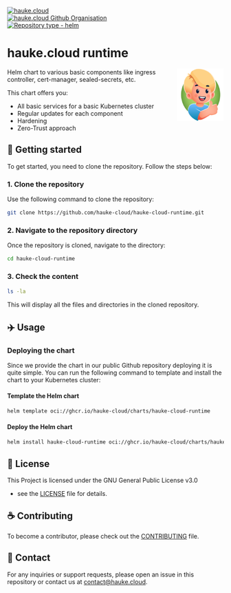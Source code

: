 

<a href="https://hauke.cloud" target="_blank"><img src="https://img.shields.io/badge/home-hauke.cloud-brightgreen" alt="hauke.cloud" style="display: block;" /></a>
<a href="https://github.com/hauke-cloud" target="_blank"><img src="https://img.shields.io/badge/github-hauke.cloud-blue" alt="hauke.cloud Github Organisation" style="display: block;" /></a>
<a href="https://github.com/hauke-cloud/readme-management" target="_blank"><img src="https://img.shields.io/badge/template-helm-orange" alt="Repository type - helm" style="display: block;" /></a>


# hauke.cloud runtime


<img src="https://raw.githubusercontent.com/hauke-cloud/.github/main/resources/img/organisation-logo-small.png" alt="hauke.cloud logo" width="109" height="123" align="right">


Helm chart to various basic components like ingress controller, cert-manager, sealed-secrets, etc.

This chart offers you:
- All basic services for a basic Kubernetes cluster
- Regular updates for each component
- Hardening
- Zero-Trust approach





## 🚀 Getting started
To get started, you need to clone the repository. Follow the steps below:

### 1. Clone the repository

Use the following command to clone the repository:

```bash
git clone https://github.com/hauke-cloud/hauke-cloud-runtime.git
```

### 2. Navigate to the repository directory

Once the repository is cloned, navigate to the directory:

```bash
cd hauke-cloud-runtime
```

### 3. Check the content

```bash
ls -la
```

This will display all the files and directories in the cloned repository.



## :airplane: Usage
### Deploying the chart

Since we provide the chart in our public Github repository deploying it is
quite simple. You can run the following command to template and install the chart to your Kubernetes cluster:

#### Template the Helm chart

```bash
helm template oci://ghcr.io/hauke-cloud/charts/hauke-cloud-runtime
```

#### Deploy the Helm chart

```bash
helm install hauke-cloud-runtime oci://ghcr.io/hauke-cloud/charts/hauke-cloud-runtime --version 1.0.0
```



## 📄 License

This Project is licensed under the GNU General Public License v3.0

- see the [LICENSE](LICENSE) file for details.


## :coffee: Contributing

To become a contributor, please check out the [CONTRIBUTING](CONTRIBUTING.md) file.


## :email: Contact

For any inquiries or support requests, please open an issue in this
repository or contact us at [contact@hauke.cloud](mailto:contact@hauke.cloud).

